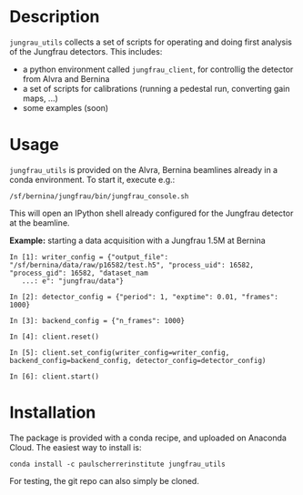# Description

`jungrau_utils` collects a set of scripts for operating and doing first analysis of the Jungfrau detectors. This includes:

* a python environment called `jungfrau_client`, for controllig the detector from Alvra and Bernina
* a set of scripts for calibrations (running a pedestal run, converting gain maps, ...)
* some examples (soon)

# Usage

`jungfrau_utils` is provided on the Alvra, Bernina beamlines already in a conda environment. To start it, execute e.g.:

```
/sf/bernina/jungfrau/bin/jungfrau_console.sh
```

This will open an IPython shell already configured for the Jungfrau detector at the beamline.

**Example:** starting a data acquisition with a Jungfrau 1.5M at Bernina
```
In [1]: writer_config = {"output_file": "/sf/bernina/data/raw/p16582/test.h5", "process_uid": 16582, "process_gid": 16582, "dataset_nam
   ...: e": "jungfrau/data"}

In [2]: detector_config = {"period": 1, "exptime": 0.01, "frames": 1000}

In [3]: backend_config = {"n_frames": 1000}

In [4]: client.reset()

In [5]: client.set_config(writer_config=writer_config, backend_config=backend_config, detector_config=detector_config)

In [6]: client.start()

```

# Installation

The package is provided with a conda recipe, and uploaded on Anaconda Cloud. The easiest way to install is:

```
conda install -c paulscherrerinstitute jungfrau_utils
```

For testing, the git repo can also simply be cloned.
